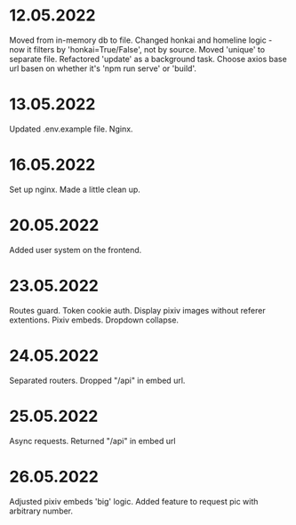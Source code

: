 # 12.05.2022
Moved from in-memory db to file. Changed honkai and homeline logic - now it filters by 'honkai=True/False', not by source. Moved 'unique' to separate file. Refactored 'update' as a background task. Choose axios base url basen on whether it's 'npm run serve' or 'build'.

# 13.05.2022
Updated .env.example file. Nginx.

# 16.05.2022
Set up nginx. Made a little clean up.

# 20.05.2022
Added user system on the frontend.

# 23.05.2022
Routes guard. Token cookie auth. Display pixiv images without referer extentions. Pixiv embeds. Dropdown collapse.

# 24.05.2022
Separated routers. Dropped "/api" in embed url.

# 25.05.2022
Async requests. Returned "/api" in embed url

# 26.05.2022
Adjusted pixiv embeds 'big' logic. Added feature to request pic with arbitrary number.